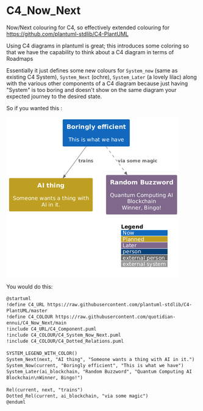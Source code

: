 # C4_Now_Next

Now/Next colouring for C4, so effectively extended colouring for <https://github.com/plantuml-stdlib/C4-PlantUML>

Using C4 diagrams in plantuml is great; this introduces some coloring so that we have the capability to think about a C4 diagram in terms of Roadmaps

Essentially it just defines some new colours for `System_now` (same as existing C4 System), `System_Next` (ochre), `System_Later` (a lovely lilac) along with the various other components of a C4 diagram because just having "System" is too boring and doesn't show on the same diagram your expected journey to the desired state.

So if you wanted this :

![example-uml](./example-uml.png)

You would do this:

```text
@startuml
!define C4_URL https://raw.githubusercontent.com/plantuml-stdlib/C4-PlantUML/master
!define C4_COLOUR https://raw.githubusercontent.com/quotidian-ennui/C4_Now_Next/main
!include C4_URL/C4_Component.puml
!include C4_COLOUR/C4_System_Now_Next.puml
!include C4_COLOUR/C4_Dotted_Relations.puml

SYSTEM_LEGEND_WITH_COLOR()
System_Next(next, "AI thing", "Someone wants a thing with AI in it.")
System_Now(current, "Boringly efficient", "This is what we have")
System_Later(ai_blockchain, "Random Buzzword", "Quantum Computing AI Blockchain\nWinner, Bingo!")

Rel(current, next, "trains")
Dotted_Rel(current, ai_blockchain, "via some magic")
@enduml
```
